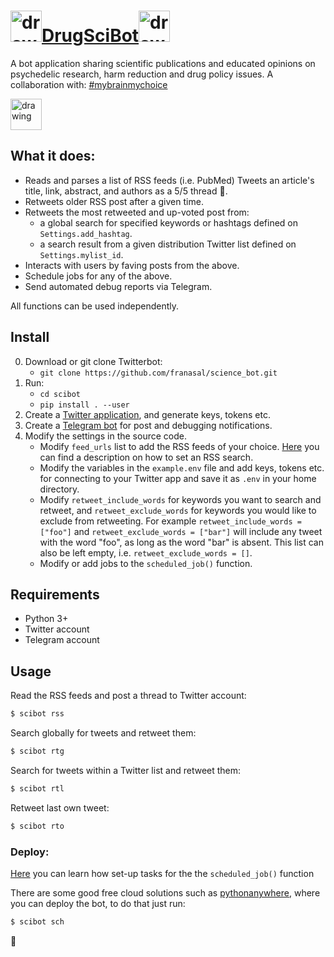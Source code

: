 
# [<img src="https://pbs.twimg.com/profile_images/1389586842576637953/N9w-KzF0_400x400.png" alt="drawing" width="50"/>DrugSciBot<img src="https://pbs.twimg.com/profile_images/1389586842576637953/N9w-KzF0_400x400.png" alt="drawing" width="50"/>](https://twitter.com/drugSciBot/)

A bot application sharing scientific publications and educated opinions on psychedelic research, harm reduction and drug policy issues. A collaboration with: [#mybrainmychoice](https://mybrainmychoice.de/)

[<img src="https://mybrainmychoice.de/wp-content/uploads/mybrainmychoice_Logo-500x500_GIF.gif" alt="drawing" width="50"/>](https://mybrainmychoice.de/)


## What it does:

* Reads and parses a list of RSS feeds (i.e. PubMed)
 Tweets an article's title, link, abstract, and authors as a 5/5 thread :thread:.
* Retweets older RSS post after a given time.
* Retweets the most retweeted and up-voted post from:
  - a global search for specified keywords or hashtags defined on `Settings.add_hashtag`.
  - a search result from a given distribution Twitter list defined on `Settings.mylist_id`.
* Interacts with users by faving posts from the above.
* Schedule jobs for any of the above.
* Send automated debug reports via Telegram.

All functions can be used independently.

## Install

0. Download or git clone Twitterbot:
    - `git clone https://github.com/franasal/science_bot.git`
1. Run:
    - `cd scibot`
    - `pip install . --user`
2. Create a [Twitter application](https://apps.twitter.com/), and generate keys, tokens etc.
3. Create a [Telegram bot](https://python-telegram-bot.readthedocs.io/en/stable/) for post and debugging notifications.
4. Modify the settings in the source code.
    - Modify `feed_urls` list to add the RSS feeds of your choice. [Here](https://github.com/roblanf/phypapers) you can find a description on how to set an RSS search.
    - Modify the variables in the `example.env` file and add keys, tokens etc. for connecting to your Twitter app and save it as `.env` in your home directory.
    - Modify `retweet_include_words` for keywords you want to search and retweet, and `retweet_exclude_words` for keywords you would like to exclude from retweeting. For example `retweet_include_words = ["foo"]` and `retweet_exclude_words = ["bar"]` will include any tweet with the word "foo", as long as the word "bar" is absent. This list can also be left empty, i.e. `retweet_exclude_words = []`.
    - Modify or add jobs to the `scheduled_job()` function.

## Requirements

* Python 3+
* Twitter account
* Telegram account

## Usage

Read the RSS feeds and post a thread to Twitter account:

```bash
$ scibot rss
```

Search globally for tweets and retweet them:

```bash
$ scibot rtg
```
Search for tweets within a Twitter list and retweet them:

```bash
$ scibot rtl
```
Retweet last own tweet:

```bash
$ scibot rto
```
### Deploy:

[Here](https://schedule.readthedocs.io/en/stable/) you can learn how set-up tasks for the the `scheduled_job()` function

There are some good free cloud solutions such as [pythonanywhere](https://www.pythonanywhere.com/), where you can deploy the bot,
to do that just run:

```bash
$ scibot sch
```

:hibiscus:
